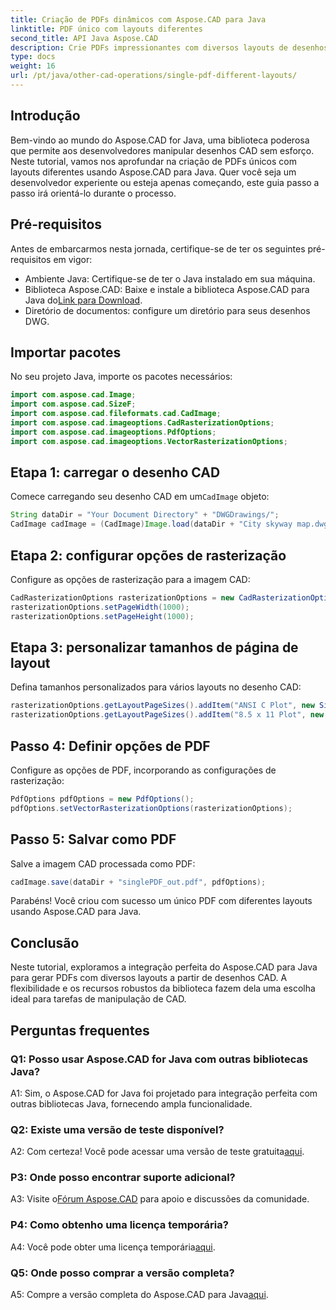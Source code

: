 ```yaml
---
title: Criação de PDFs dinâmicos com Aspose.CAD para Java
linktitle: PDF único com layouts diferentes
second_title: API Java Aspose.CAD
description: Crie PDFs impressionantes com diversos layouts de desenhos CAD usando Aspose.CAD para Java. Fácil integração e recursos poderosos para desenvolvedores Java.
type: docs
weight: 16
url: /pt/java/other-cad-operations/single-pdf-different-layouts/
---
```

## Introdução

Bem-vindo ao mundo do Aspose.CAD for Java, uma biblioteca poderosa que permite aos desenvolvedores manipular desenhos CAD sem esforço. Neste tutorial, vamos nos aprofundar na criação de PDFs únicos com layouts diferentes usando Aspose.CAD para Java. Quer você seja um desenvolvedor experiente ou esteja apenas começando, este guia passo a passo irá orientá-lo durante o processo.

## Pré-requisitos

Antes de embarcarmos nesta jornada, certifique-se de ter os seguintes pré-requisitos em vigor:
- Ambiente Java: Certifique-se de ter o Java instalado em sua máquina.
-  Biblioteca Aspose.CAD: Baixe e instale a biblioteca Aspose.CAD para Java do[Link para Download](https://releases.aspose.com/cad/java/).
- Diretório de documentos: configure um diretório para seus desenhos DWG.

## Importar pacotes

No seu projeto Java, importe os pacotes necessários:

```java
import com.aspose.cad.Image;
import com.aspose.cad.SizeF;
import com.aspose.cad.fileformats.cad.CadImage;
import com.aspose.cad.imageoptions.CadRasterizationOptions;
import com.aspose.cad.imageoptions.PdfOptions;
import com.aspose.cad.imageoptions.VectorRasterizationOptions;
```

## Etapa 1: carregar o desenho CAD

 Comece carregando seu desenho CAD em um`CadImage` objeto:

```java
String dataDir = "Your Document Directory" + "DWGDrawings/";
CadImage cadImage = (CadImage)Image.load(dataDir + "City skyway map.dwg");
```

## Etapa 2: configurar opções de rasterização

Configure as opções de rasterização para a imagem CAD:

```java
CadRasterizationOptions rasterizationOptions = new CadRasterizationOptions();
rasterizationOptions.setPageWidth(1000);
rasterizationOptions.setPageHeight(1000);
```

## Etapa 3: personalizar tamanhos de página de layout

Defina tamanhos personalizados para vários layouts no desenho CAD:

```java
rasterizationOptions.getLayoutPageSizes().addItem("ANSI C Plot", new SizeF(500, 1000));
rasterizationOptions.getLayoutPageSizes().addItem("8.5 x 11 Plot", new SizeF(1000, 100));
```

## Passo 4: Definir opções de PDF

Configure as opções de PDF, incorporando as configurações de rasterização:

```java
PdfOptions pdfOptions = new PdfOptions();
pdfOptions.setVectorRasterizationOptions(rasterizationOptions);
```

## Passo 5: Salvar como PDF

Salve a imagem CAD processada como PDF:

```java
cadImage.save(dataDir + "singlePDF_out.pdf", pdfOptions);
```

Parabéns! Você criou com sucesso um único PDF com diferentes layouts usando Aspose.CAD para Java.

## Conclusão

Neste tutorial, exploramos a integração perfeita do Aspose.CAD para Java para gerar PDFs com diversos layouts a partir de desenhos CAD. A flexibilidade e os recursos robustos da biblioteca fazem dela uma escolha ideal para tarefas de manipulação de CAD.

## Perguntas frequentes

### Q1: Posso usar Aspose.CAD for Java com outras bibliotecas Java?

A1: Sim, o Aspose.CAD for Java foi projetado para integração perfeita com outras bibliotecas Java, fornecendo ampla funcionalidade.

### Q2: Existe uma versão de teste disponível?

 A2: Com certeza! Você pode acessar uma versão de teste gratuita[aqui](https://releases.aspose.com/).

### P3: Onde posso encontrar suporte adicional?

 A3: Visite o[Fórum Aspose.CAD](https://forum.aspose.com/c/cad/19) para apoio e discussões da comunidade.

### P4: Como obtenho uma licença temporária?

 A4: Você pode obter uma licença temporária[aqui](https://purchase.aspose.com/temporary-license/).

### Q5: Onde posso comprar a versão completa?

A5: Compre a versão completa do Aspose.CAD para Java[aqui](https://purchase.aspose.com/buy).